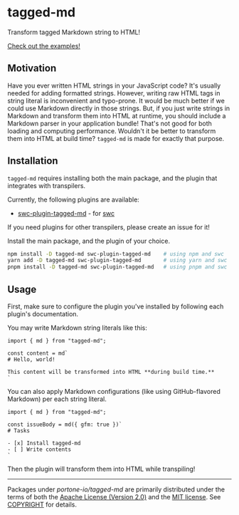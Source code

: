 # tagged-md

Transform tagged Markdown string to HTML!

[Check out the examples!](examples)

## Motivation

Have you ever written HTML strings in your JavaScript code? It's usually needed for adding formatted strings.
However, writing raw HTML tags in string literal is inconvenient and typo-prone. It would be much better if we could use Markdown directly in those strings.
But, if you just write strings in Markdown and transform them into HTML at runtime,
you should include a Markdown parser in your application bundle!
That's not good for both loading and computing performance. Wouldn't it be better to transform them into HTML at build time?
`tagged-md` is made for exactly that purpose.

## Installation

`tagged-md` requires installing both the main package, and the plugin that integrates with transpilers.

Currently, the following plugins are available:

- [swc-plugin-tagged-md](https://npmjs.com/package/swc-plugin-tagged-md) - for [swc](https://npmjs.com/package/swc)

If you need plugins for other transpilers, please create an issue for it!

Install the main package, and the plugin of your choice.

```sh
npm install -D tagged-md swc-plugin-tagged-md    # using npm and swc
yarn add -D tagged-md swc-plugin-tagged-md       # using yarn and swc
pnpm install -D tagged-md swc-plugin-tagged-md   # using pnpm and swc
```

## Usage

First, make sure to configure the plugin you've installed by following each plugin's documentation.

You may write Markdown string literals like this:

```tsx
import { md } from "tagged-md";

const content = md`
# Hello, world!

This content will be transformed into HTML **during build time.**
`
```

You can also apply Markdown configurations (like using GitHub-flavored Markdown) per each string literal.

```tsx
import { md } from "tagged-md";

const issueBody = md({ gfm: true })`
# Tasks

- [x] Install tagged-md
- [ ] Write contents
`
```

Then the plugin will transform them into HTML while transpiling!

--------

Packages under *portone-io/tagged-md* are primarily distributed under the terms of
both the [Apache License (Version 2.0)] and the [MIT license]. See [COPYRIGHT]
for details.

[MIT license]: LICENSE-MIT
[Apache License (Version 2.0)]: LICENSE-APACHE
[COPYRIGHT]: COPYRIGHT
